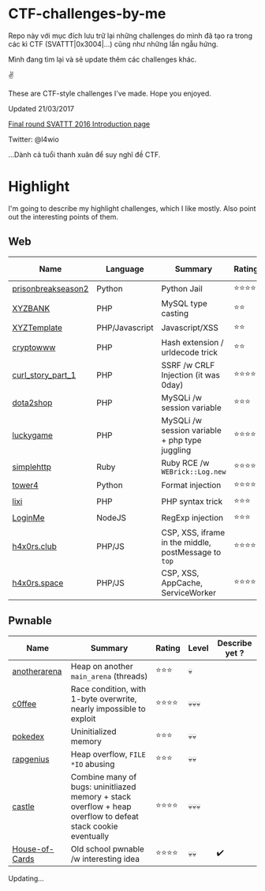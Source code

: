 # CTF-challenges-by-me

Repo này với mục đích lưu trữ lại những challenges do mình đã tạo ra trong các kì CTF (SVATTT|0x3004|...) cũng như những lần ngẫu hứng.

Mình đang tìm lại và sẽ update thêm các challenges khác.

✌

These are CTF-style challenges I've made. Hope you enjoyed.

Updated 21/03/2017


[Final round SVATTT 2016 Introduction page](https://l4wio.github.io/CTF-challenges-by-me/final.svattt.org/)

Twitter: @l4wio

...Dành cả tuổi thanh xuân để suy nghĩ đề CTF.

# Highlight
I'm going to describe my highlight challenges, which I like mostly. Also point out the interesting points of them.

## Web
Name | Language | Summary | Rating | Level | Describe yet ?
--- | --- | --- | --- | --- | --- |
[prisonbreakseason2](0x3004/150-prisonbreakseason2) | Python | Python Jail | ⭐⭐⭐⭐ | 💀💀💀 | ✔️
[XYZBANK](0x3004/200-XYZBANK) | PHP | MySQL type casting | ⭐⭐ | 💀💀 |
[XYZTemplate](0x3004/250-XYZTemplate) | PHP/Javascript | Javascript/XSS | ⭐⭐ | 💀💀 |
[cryptowww](0x3004/cryptowww) | PHP | Hash extension / urldecode trick | ⭐⭐ | 💀💀 | 
[curl_story_part_1](challs.manhluat.org/curl_story_part_1) | PHP | SSRF /w CRLF Injection (it was 0day)  | ⭐⭐⭐⭐ | 💀💀 | 
[dota2shop](challs.manhluat.org/dota2shop) | PHP | MySQLi /w session variable | ⭐⭐⭐ | 💀💀 | 
[luckygame](0ctf_final-2017/luckygame) | PHP | MySQLi /w session variable + php type juggling | ⭐⭐⭐⭐ | 💀💀💀 | ✔️
[simplehttp](svattt-2016/quals/challenges/web/simplehttp) | Ruby | Ruby RCE /w `WEBrick::Log.new` | ⭐⭐⭐⭐ | 💀💀💀 | 
[tower4](svattt-2016/final/challenges/Daemons/tower4) | Python | Format injection | ⭐⭐⭐⭐ | 💀💀 | 
[lixi](lixi_2018) | PHP | PHP syntax trick | ⭐⭐⭐ | 💀💀 | ✔️
[LoginMe](0ctf_quals-2018/LoginMe) | NodeJS | RegExp injection | ⭐⭐⭐ | 💀 | ✔️
[h4x0rs.club](0ctf_quals-2018/h4x0rs.club) | PHP/JS | CSP, XSS, iframe in the middle, postMessage to `top` | ⭐⭐⭐⭐ | 💀💀💀 | ✔️
[h4x0rs.space](0ctf_quals-2018/h4x0rs.space) | PHP/JS | CSP, XSS, AppCache, ServiceWorker | ⭐⭐⭐⭐ | 💀💀💀 | ✔️


## Pwnable 
Name | Summary | Rating | Level | Describe yet ?
--- | --- | --- | --- | --- |
[anotherarena](meepwn-2017/anotherarena) | Heap on another `main_arena` (threads) | ⭐⭐⭐ | 💀 |
[c0ffee](meepwn-2017/c0ffee) | Race condition, with 1-byte overwrite, nearly impossible to exploit | ⭐⭐⭐⭐ | 💀💀💀 |
[pokedex](svattt-2015/final/pokedex) | Uninitialized memory | ⭐⭐⭐ | 💀💀 |
[rapgenius](svattt-2015/final/rapgenius) | Heap overflow, `FILE *IO` abusing | ⭐⭐⭐ | 💀💀 | 
[castle](svattt-2016/final/challenges/Daemons/castle) | Combine many of bugs: uninitliazed memory + stack overflow + heap overflow to defeat stack cookie eventually  | ⭐⭐⭐⭐ | 💀💀💀 | 
[House-of-Cards](0ctf_quals-2018/House-of-Cards) | Old school pwnable /w interesting idea | ⭐⭐⭐⭐ | 💀💀 | ✔️


Updating...
